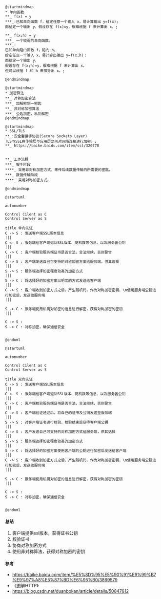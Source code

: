 

```plantuml
@startmindmap
* 单向函数
**_ f(x) = y 
***_:已知单向函数 f，给定任意一个输入 x，易计算输出 y=f(x);
而给定一个输出 y，假设存在 f(x)=y，很难根据 f 来计算出 x。;

**_ f(x;h) = y 
***_ 一个较弱的单向函数。
***_:
已知单向陷门函数 f，陷门 h，
给定任意一个输入 x，易计算出输出 y=f(x;h)；
而给定一个输出 y，
假设存在 f(x;h)=y，很难根据 f 来计算出 x，
但可以根据 f 和 h 来推导出 x。;

@endmindmap
```


```plantuml
@startmindmap
* 加密算法
**_ 对称加密算法
***_ 加解密同一密匙
**_ 非对称加密算法
***_ 公匙加密，私钥解密
@endmindmap
```


```plantuml
@startmindmap
* SSL/TLS
**_:安全套接字协议(Secure Sockets Layer)
TLS与SSL在传输层与应用层之间对网络连接进行加密。;
**_ https://baike.baidu.com/item/ssl/320778


**_ 工作流程
***_ 握手阶段
****_ 采用非对称加密方式，来传后续数据传输的所需要的密匙。
***_ 数据传输阶段
****_ 采用对称加密方式。

@endmindmap
```




```plantuml
@startuml

autonumber

Control Cilent as C
Control Server as S

title 单向认证 
C -> S : 发送客户端SSL版本信息
|||
C <- S : 服务端给客户端返回SSL版本、随机数等信息、以及服务器公钥
|||
C -> C : 客户端校验服务端证书是否合法，合法继续，否则警告
|||
C -> S : 客户端发送自己可支持的对称加密方案给服务端，供其选择
||| 
S -> S : 服务端选择加密程度较高的加密方式
|||
S -> C : 将选择好的加密方案以明文的方式发送给客户端
|||
C -> S : 客户端收到加密方式之后，产生随机码，作为对称加密密钥，\n使用服务端公钥进行加密后，发送给服务端
|||

S -> C : 服务端使用私钥对加密的信息进行解密，获得对称加密的密钥
|||

C -> S : 
S -> C : 对称加密，确保通信安全


@enduml
```

```plantuml
@startuml

autonumber

Control Cilent as C
Control Server as S

title 双向认证 
C -> S : 发送客户端SSL版本信息
|||
C <- S : 服务端给客户端返回SSL版本、随机数等信息、以及服务器公钥
|||
C -> C : 客户端校验服务端证书是否合法，合法继续，否则警告
|||
C -> S : 客户端验证通过后，将自己的证书及公钥发送至服务端
||| 
S -> S : 对客户端证书进行校验，校验结束后获得客户端公钥
||| 
C -> S : 客户发送自己可支持的对称加密方式给服务端，供其选择
|||
S -> S : 服务端选择加密程度较高的加密方式
|||
S -> C : 将选择好的加密方案使用客户端的公钥进行加密后发送给客户端
|||
C -> S : 客户端收到加密方式之后，产生随机码，作为对称加密密钥，\n使用服务端公钥进行加密后，发送给服务端
|||

S -> C : 服务端使用私钥对加密的信息进行解密，获得对称加密的密钥
|||

C -> S : 
S -> C : 对称加密，确保通信安全


@enduml
```

#### 总结

1. 客户端提供ssl版本，获得证书公钥
2. 校验证书
3. 协商对称加密方式
4. 使用非对称算法，获得对称加密的密钥

#### 参考
- https://baike.baidu.com/item/%E5%8D%95%E5%90%91%E9%99%B7%E9%97%A8%E5%87%BD%E6%95%B0/3869579
- 《图解HTTP》
- https://blog.csdn.net/duanbokan/article/details/50847612
